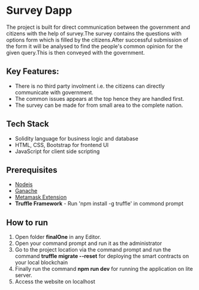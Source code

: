 # Survey Dapp
The project is built for direct communication between the government and citizens with the help of survey.The survey contains the questions with options form which
is filled by the citizens.After successful submission of the form it will be analysed to find the people's common opinion for the given query.This is then conveyed 
with the government.

## Key Features:
- There is no third party involment i.e. the citizens can directly communicate with government.
- The common issues appears at the top hence they are handled first.
- The survey can be made for from small area to the complete nation.

## Tech Stack
- Solidity language for business logic and database
- HTML, CSS, Bootstrap for frontend UI
- JavaScript for client side scripting

## Prerequisites
- [Nodejs](https://nodejs.org/en/ "Nodejs")
- [Ganache](https://truffleframework.com/ganache "Ganache")
- [Metamask Extension](https://metamask.io/ "Metamask Extension")
- **Truffle Framework** - Run 'npm install -g truffle' in commond prompt

## How to run
1.  Open folder **finalOne** in any Editor.
2.  Open your command prompt and run it as the administrator
3.  Go to the project location via the command prompt and run the command **truffle migrate --reset** for deploying the smart contracts on your local blockchain
4.  Finally run the command **npm run dev** for running the application on lite server.
5.  Access the website on localhost